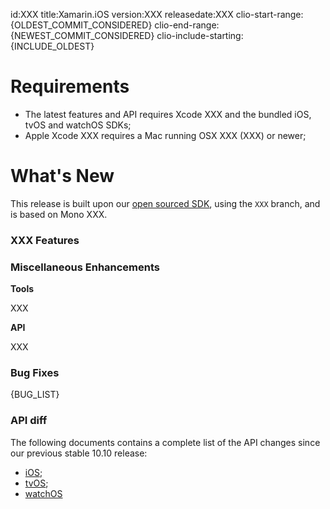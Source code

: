 ﻿id:XXX
title:Xamarin.iOS
version:XXX
releasedate:XXX
clio-start-range:{OLDEST_COMMIT_CONSIDERED}
clio-end-range:{NEWEST_COMMIT_CONSIDERED}
clio-include-starting:{INCLUDE_OLDEST}

Requirements
============

- The latest features and API requires Xcode XXX and the bundled iOS, tvOS and watchOS SDKs;
- Apple Xcode XXX requires a Mac running OSX XXX (XXX) or newer;

What's New
==========

This release is built upon our [open sourced SDK](https://github.com/xamarin/xamarin-macios),
using the `XXX` branch, and is based on Mono XXX.

### XXX Features

### Miscellaneous Enhancements

**Tools**

XXX

**API**

XXX

### Bug Fixes

{BUG_LIST}

### API diff

The following documents contains a complete list of the API changes since our previous stable 10.10 release:

* [iOS](/releases/ios/api_changes/XXX);
* [tvOS](/releases/ios/api_changes/XXX);
* [watchOS](/releases/ios/api_changes/XXX)